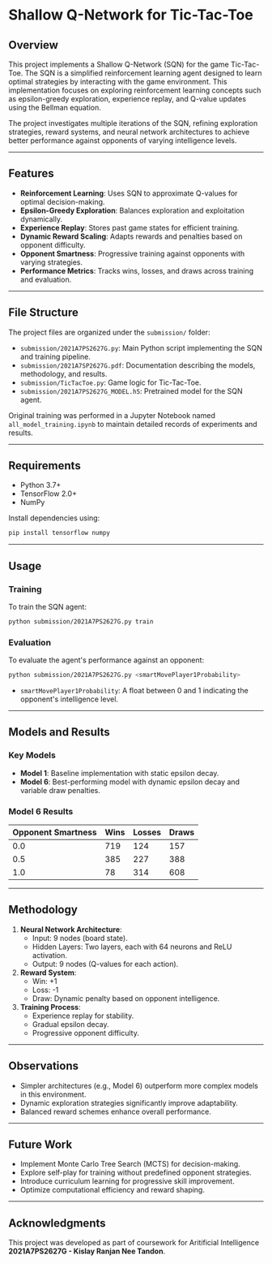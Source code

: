 # Shallow Q-Network for Tic-Tac-Toe

## Overview

This project implements a Shallow Q-Network (SQN) for the game Tic-Tac-Toe. The SQN is a simplified reinforcement learning agent designed to learn optimal strategies by interacting with the game environment. This implementation focuses on exploring reinforcement learning concepts such as epsilon-greedy exploration, experience replay, and Q-value updates using the Bellman equation.

The project investigates multiple iterations of the SQN, refining exploration strategies, reward systems, and neural network architectures to achieve better performance against opponents of varying intelligence levels.

---

## Features

- **Reinforcement Learning**: Uses SQN to approximate Q-values for optimal decision-making.
- **Epsilon-Greedy Exploration**: Balances exploration and exploitation dynamically.
- **Experience Replay**: Stores past game states for efficient training.
- **Dynamic Reward Scaling**: Adapts rewards and penalties based on opponent difficulty.
- **Opponent Smartness**: Progressive training against opponents with varying strategies.
- **Performance Metrics**: Tracks wins, losses, and draws across training and evaluation.

---

## File Structure

The project files are organized under the `submission/` folder:

- `submission/2021A7PS2627G.py`: Main Python script implementing the SQN and training pipeline.
- `submission/2021A7SP2627G.pdf`: Documentation describing the models, methodology, and results.
- `submission/TicTacToe.py`: Game logic for Tic-Tac-Toe.
- `submission/2021A7PS2627G_MODEL.h5`: Pretrained model for the SQN agent.

Original training was performed in a Jupyter Notebook named `all_model_training.ipynb` to maintain detailed records of experiments and results.

---

## Requirements

- Python 3.7+
- TensorFlow 2.0+
- NumPy

Install dependencies using:
```bash
pip install tensorflow numpy
```

---

## Usage

### Training
To train the SQN agent:
```bash
python submission/2021A7PS2627G.py train
```

### Evaluation
To evaluate the agent's performance against an opponent:
```bash
python submission/2021A7PS2627G.py <smartMovePlayer1Probability>
```
- `smartMovePlayer1Probability`: A float between 0 and 1 indicating the opponent's intelligence level.

---

## Models and Results

### Key Models

- **Model 1**: Baseline implementation with static epsilon decay.
- **Model 6**: Best-performing model with dynamic epsilon decay and variable draw penalties.

### Model 6 Results

| Opponent Smartness | Wins | Losses | Draws |
|--------------------|------|--------|-------|
| 0.0               | 719  | 124    | 157   |
| 0.5               | 385  | 227    | 388   |
| 1.0               | 78   | 314    | 608   |

---

## Methodology

1. **Neural Network Architecture**:
    - Input: 9 nodes (board state).
    - Hidden Layers: Two layers, each with 64 neurons and ReLU activation.
    - Output: 9 nodes (Q-values for each action).
2. **Reward System**:
    - Win: +1
    - Loss: -1
    - Draw: Dynamic penalty based on opponent intelligence.
3. **Training Process**:
    - Experience replay for stability.
    - Gradual epsilon decay.
    - Progressive opponent difficulty.

---

## Observations

- Simpler architectures (e.g., Model 6) outperform more complex models in this environment.
- Dynamic exploration strategies significantly improve adaptability.
- Balanced reward schemes enhance overall performance.

---

## Future Work

- Implement Monte Carlo Tree Search (MCTS) for decision-making.
- Explore self-play for training without predefined opponent strategies.
- Introduce curriculum learning for progressive skill improvement.
- Optimize computational efficiency and reward shaping.

---

## Acknowledgments

This project was developed as part of coursework for Aritificial Intelligence **2021A7PS2627G - Kislay Ranjan Nee Tandon**.
